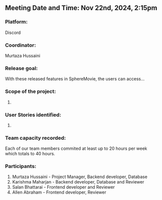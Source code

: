 ## Meeting Date and Time: Nov 22nd, 2024, 2:15pm

### Platform:
Discord

### Coordinator: 
Murtaza Hussaini

### Release goal: 
With these released features in SphereMovie, the users can access...

### Scope of the project: 
  1. 

### User Stories identified: 
  1.

### Team capacity recorded: 
Each of our team members commited at least up to 20 hours per week which totals to 40 hours.

### Participants: 
  1. Murtaza Hussaini - Project Manager, Backend developer, Database
  2. Karishma Maharjan - Backend developer, Database and Reviewer
  3. Salan Bhattarai - Frontend developer and Reviewer 
  4. Allen Abraham - Frontend developer, Reviewer

